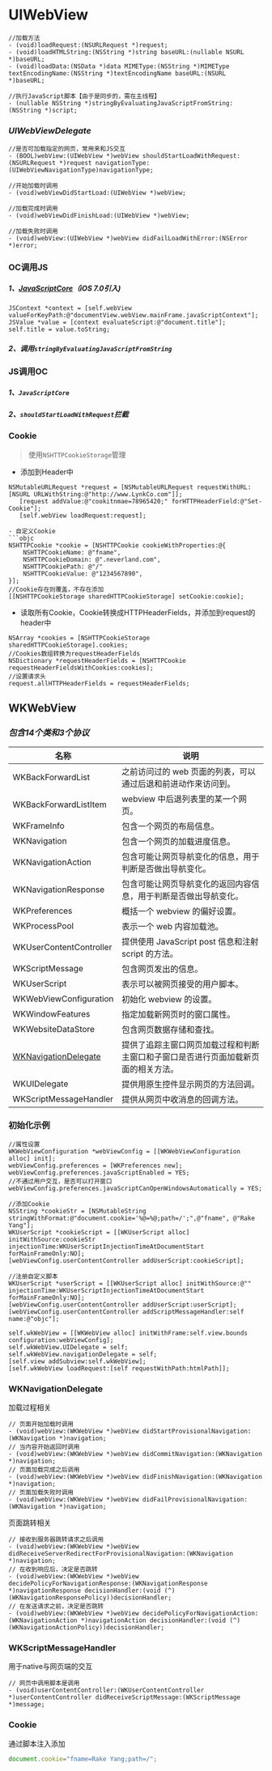 # UIWebView

```objc
//加载方法
- (void)loadRequest:(NSURLRequest *)request;
- (void)loadHTMLString:(NSString *)string baseURL:(nullable NSURL *)baseURL;
- (void)loadData:(NSData *)data MIMEType:(NSString *)MIMEType textEncodingName:(NSString *)textEncodingName baseURL:(NSURL *)baseURL;
```

```objc
//执行JavaScript脚本【由于是同步的，需在主线程】
- (nullable NSString *)stringByEvaluatingJavaScriptFromString:(NSString *)script;
```

### *UIWebViewDelegate*

```objc
//是否可加载指定的网页，常用来和JS交互
- (BOOL)webView:(UIWebView *)webView shouldStartLoadWithRequest:(NSURLRequest *)request navigationType:(UIWebViewNavigationType)navigationType;
```
```objc
//开始加载时调用
- (void)webViewDidStartLoad:(UIWebView *)webView;
```
```objc
//加载完成时调用
- (void)webViewDidFinishLoad:(UIWebView *)webView;
```
```objc
//加载失败时调用
- (void)webView:(UIWebView *)webView didFailLoadWithError:(NSError *)error;
```

### OC调用JS

##### 1、[JavaScriptCore](../JavaScriptCore.md)（iOS 7.0引入)

```objc
JSContext *context = [self.webView valueForKeyPath:@"documentView.webView.mainFrame.javaScriptContext"];
JSValue *value = [context evaluateScript:@"document.title"];
self.title = value.toString;
```

##### 2、调用`stringByEvaluatingJavaScriptFromString`

### JS调用OC

##### 1、`JavaScriptCore`

##### 2、`shouldStartLoadWithRequest`拦截

### Cookie

> 使用`NSHTTPCookieStorage`管理

- 添加到Header中
```objc
NSMutableURLRequest *request = [NSMutableURLRequest requestWithURL:[NSURL URLWithString:@"http://www.LynkCo.com"]];
   [request addValue:@"cookitnmae=78965420;" forHTTPHeaderField:@"Set-Cookie"];
   [self.webView loadRequest:request];

- 自定义Cookie
```objc
NSHTTPCookie *cookie = [NSHTTPCookie cookieWithProperties:@{
    NSHTTPCookieName: @"fname",
    NSHTTPCookieDomain: @".neverland.com",
    NSHTTPCookiePath: @"/"
    NSHTTPCookieValue: @"1234567890",
}];
//Cookie存在则覆盖，不存在添加
[[NSHTTPCookieStorage sharedHTTPCookieStorage] setCookie:cookie];
```
- 读取所有Cookie，Cookie转换成HTTPHeaderFields，并添加到request的header中
```objc
NSArray *cookies = [NSHTTPCookieStorage sharedHTTPCookieStorage].cookies;
//Cookies数组转换为requestHeaderFields
NSDictionary *requestHeaderFields = [NSHTTPCookie requestHeaderFieldsWithCookies:cookies];
//设置请求头
request.allHTTPHeaderFields = requestHeaderFields;
```

## WKWebView
### *包含14个类和3个协议*
名称 | 说明
---- | ----
WKBackForwardList | 之前访问过的 web 页面的列表，可以通过后退和前进动作来访问到。
WKBackForwardListItem | webview 中后退列表里的某一个网页。
WKFrameInfo | 包含一个网页的布局信息。
WKNavigation | 包含一个网页的加载进度信息。
WKNavigationAction | 包含可能让网页导航变化的信息，用于判断是否做出导航变化。
WKNavigationResponse | 包含可能让网页导航变化的返回内容信息，用于判断是否做出导航变化。
WKPreferences | 概括一个 webview 的偏好设置。
WKProcessPool | 表示一个 web 内容加载池。
WKUserContentController |  提供使用 JavaScript post 信息和注射 script 的方法。
WKScriptMessage | 包含网页发出的信息。
WKUserScript | 表示可以被网页接受的用户脚本。
WKWebViewConfiguration | 初始化 webview 的设置。
WKWindowFeatures | 指定加载新网页时的窗口属性。
WKWebsiteDataStore | 包含网页数据存储和查找。
[WKNavigationDelegate](#awknavdelegate) | 提供了追踪主窗口网页加载过程和判断主窗口和子窗口是否进行页面加载新页面的相关方法。
WKUIDelegate | 提供用原生控件显示网页的方法回调。
WKScriptMessageHandler | 提供从网页中收消息的回调方法。

### 初始化示例

```objc
//属性设置
WKWebViewConfiguration *webViewConfig = [[WKWebViewConfiguration alloc] init];
webViewConfig.preferences = [WKPreferences new];
webViewConfig.preferences.javaScriptEnabled = YES;
//不通过用户交互，是否可以打开窗口
webViewConfig.preferences.javaScriptCanOpenWindowsAutomatically = YES;

//添加Cookie
NSString *cookieStr = [NSMutableString stringWithFormat:@"document.cookie='%@=%@;path=/';",@"fname", @"Rake Yang"];
WKUserScript *cookieScript = [[WKUserScript alloc] initWithSource:cookieStr injectionTime:WKUserScriptInjectionTimeAtDocumentStart forMainFrameOnly:NO];
[webViewConfig.userContentController addUserScript:cookieScript];

//注册自定义脚本
WKUserScript *userScript = [[WKUserScript alloc] initWithSource:@"" injectionTime:WKUserScriptInjectionTimeAtDocumentStart forMainFrameOnly:NO];
[webViewConfig.userContentController addUserScript:userScript];
[webViewConfig.userContentController addScriptMessageHandler:self name:@"objc"];

self.wkWebView = [[WKWebView alloc] initWithFrame:self.view.bounds configuration:webViewConfig];
self.wkWebView.UIDelegate = self;
self.wkWebView.navigationDelegate = self;
[self.view addSubview:self.wkWebView];
[self.wkWebView loadRequest:[self requestWithPath:htmlPath]];
```

### <a name="awknavdelegate"><a>WKNavigationDelegate

加载过程相关

```objc
// 页面开始加载时调用
- (void)webView:(WKWebView *)webView didStartProvisionalNavigation:(WKNavigation *)navigation;
// 当内容开始返回时调用
- (void)webView:(WKWebView *)webView didCommitNavigation:(WKNavigation *)navigation;
// 页面加载完成之后调用
- (void)webView:(WKWebView *)webView didFinishNavigation:(WKNavigation *)navigation;
// 页面加载失败时调用
- (void)webView:(WKWebView *)webView didFailProvisionalNavigation:(WKNavigation *)navigation;
```

页面跳转相关

```objc
// 接收到服务器跳转请求之后调用
- (void)webView:(WKWebView *)webView didReceiveServerRedirectForProvisionalNavigation:(WKNavigation *)navigation;
// 在收到响应后，决定是否跳转
- (void)webView:(WKWebView *)webView decidePolicyForNavigationResponse:(WKNavigationResponse *)navigationResponse decisionHandler:(void (^)(WKNavigationResponsePolicy))decisionHandler;
// 在发送请求之前，决定是否跳转
- (void)webView:(WKWebView *)webView decidePolicyForNavigationAction:(WKNavigationAction *)navigationAction decisionHandler:(void (^)(WKNavigationActionPolicy))decisionHandler;
```

### WKScriptMessageHandler

用于native与网页端的交互

```objc
// 网页中调用脚本是调用
- (void)userContentController:(WKUserContentController *)userContentController didReceiveScriptMessage:(WKScriptMessage *)message;
```
### Cookie

通过脚本注入添加
```js
document.cookie="fname=Rake Yang;path=/";
```

